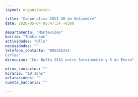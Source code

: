 ```yaml
---
layout: organizacion

title: "Cooperativa COVI 30 de Setiembre"
date: 2020-05-04 00:47:54 -0300

departamento: "Montevideo"
barrio: "Tomkinson"
actividades: "Olla"
necesidades: ""
telefono_contacto: "098565224
Carlos"
direccion: "Cno Buffa 2531 entre Servidumbre y 5 de Enero"

otros_contactos: ""
horario: "19:30hs"
aclaraciones: ""
cuenta_bancaria: ""

---
```

